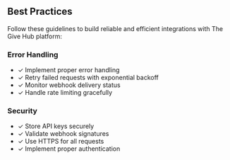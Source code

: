 ## Best Practices

Follow these guidelines to build reliable and efficient integrations with The Give Hub platform:

### Error Handling
- ✓ Implement proper error handling
- ✓ Retry failed requests with exponential backoff
- ✓ Monitor webhook delivery status
- ✓ Handle rate limiting gracefully

### Security
- ✓ Store API keys securely
- ✓ Validate webhook signatures
- ✓ Use HTTPS for all requests
- ✓ Implement proper authentication

